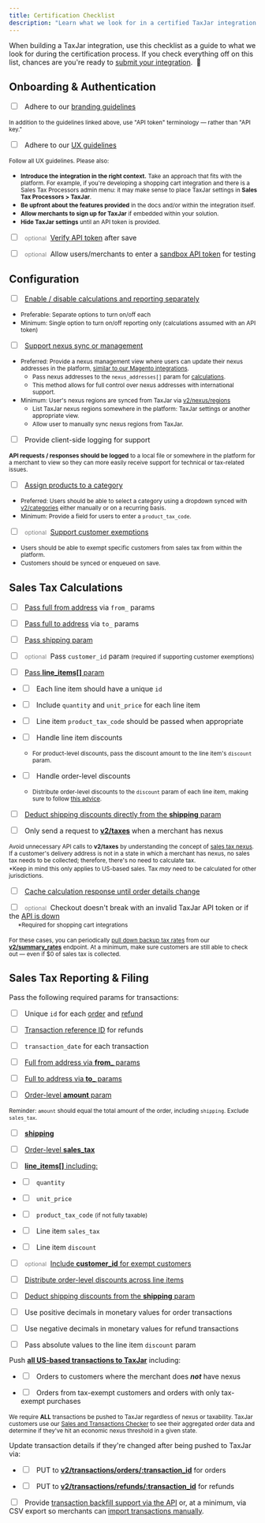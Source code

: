 ```yaml
---
title: Certification Checklist
description: "Learn what we look for in a certified TaxJar integration."
---
```


When building a TaxJar integration, use this checklist as a guide to what we look for during the certification process. If you check everything off on this list, chances are you're ready to [submit your integration](/integrations/submit/).&nbsp;&nbsp;🎉

## Onboarding & Authentication

<label><input type="checkbox">&nbsp;&nbsp; Adhere to our [branding guidelines](/integrations/onboarding/#section-branding-guidelines)</label>

<ul style="list-style-type: none; margin-left: -1.5rem">
  <li><small>In addition to the guidelines linked above, use "API token" terminology &mdash; rather than "API key."</small></li>
</ul>

<label><input type="checkbox">&nbsp;&nbsp; Adhere to our [UX guidelines](/integrations/authentication/#section-ux-guidelines)</label>

<ul style="list-style-type: none; margin-left: -1.5rem">
  <li><small>Follow all UX guidelines. Please also:</small></li>
</ul>

- <small>**Introduce the integration in the right context.** Take an approach that fits with the platform. For example, if you're developing a shopping cart integration and there is a Sales Tax Processors admin menu: it may make sense to place TaxJar settings in **Sales Tax Processors > TaxJar**.</small>
- <small>**Be upfront about the features provided** in the docs and/or within the integration itself.</small>
- <small>**Allow merchants to sign up for TaxJar** if embedded within your solution.</small>
- <small>**Hide TaxJar settings** until an API token is provided.</small>

<label><input type="checkbox">&nbsp;&nbsp; <small style="color: grey">optional</small>&nbsp; [Verify API token](/integrations/authentication/#section-api-guidelines) after save</label>

<label><input type="checkbox">&nbsp;&nbsp; <small style="color: grey">optional</small>&nbsp; Allow users/merchants to enter a [sandbox API token](/integrations/testing/#section-sandbox-environment) for testing</label>

## Configuration

<label><input type="checkbox">&nbsp;&nbsp; [Enable / disable calculations and reporting separately](/integrations/sales-tax-reporting/#section-ux-guidelines)</label>

- <small>Preferable: Separate options to turn on/off each</small>
- <small>Minimum: Single option to turn on/off reporting only (calculations assumed with an API token)</small>


<label><input type="checkbox">&nbsp;&nbsp; [Support nexus sync or management](/integrations/sales-tax-calculations/#section-nexus-addresses)</label>

- <small>Preferred: Provide a nexus management view where users can update their nexus addresses in the platform, [similar to our Magento integrations](/integrations/sales-tax-calculations/#section-nexus-addresses).</small>
  - <small>Pass nexus addresses to the `nexus_addresses[]` param for [calculations](/api/reference/#taxes).</small>
  - <small>This method allows for full control over nexus addresses with international support.</small>
- <small>Minimum: User's nexus regions are synced from TaxJar via [v2/nexus/regions](/api/reference/#nexus)</small>
  - <small>List TaxJar nexus regions somewhere in the platform: TaxJar settings or another appropriate view.</small>
  - <small>Allow user to manually sync nexus regions from TaxJar.</small>

<label><input type="checkbox">&nbsp;&nbsp; Provide client-side logging for support</label>

<ul style="list-style-type: none; margin-left: -1.5rem">
  <li><small><strong>API requests / responses should be logged</strong> to a local file or somewhere in the platform for a merchant to view so they can more easily receive support for technical or tax-related issues.</small></li>
</ul>

<label><input type="checkbox">&nbsp;&nbsp; [Assign products to a category](/integrations/sales-tax-calculations/#section-product-exemptions)</label>

- <small>Preferred: Users should be able to select a category using a dropdown synced with [v2/categories](/api/reference/#categories) either manually or on a recurring basis.</small>
- <small>Minimum: Provide a field for users to enter a `product_tax_code`.</small>

<label><input type="checkbox">&nbsp;&nbsp; <small style="color: grey">optional</small>&nbsp; [Support customer exemptions](/integrations/sales-tax-calculations/#section-customer-exemptions)</label>

- <small>Users should be able to exempt specific customers from sales tax from within the platform.</small>
- <small>Customers should be synced or enqueued on save.</small>

## Sales Tax Calculations

<label><input type="checkbox">&nbsp;&nbsp; [Pass full from address](/integrations/sales-tax-calculations/#section-from-address) via `from_` params</label>

<label><input type="checkbox">&nbsp;&nbsp; [Pass full to address](/integrations/sales-tax-calculations/#section-to-address) via `to_` params</label>

<label><input type="checkbox">&nbsp;&nbsp; [Pass shipping param](/integrations/sales-tax-calculations/#section-shipping)</label>

<label><input type="checkbox">&nbsp;&nbsp; <small style="color: grey">optional</small>&nbsp; Pass `customer_id` param <small>(required if supporting customer exemptions)</small></label>

<label><input type="checkbox">&nbsp;&nbsp; [Pass **line_items[]** param](/integrations/sales-tax-calculations/#section-line-items)</label>

- <label><input type="checkbox">&nbsp;&nbsp; Each line item should have a unique `id`</label>

- <label><input type="checkbox">&nbsp;&nbsp; Include `quantity` and `unit_price` for each line item</label>

- <label><input type="checkbox">&nbsp;&nbsp; Line item `product_tax_code` should be passed when appropriate</label>

- <label><input type="checkbox">&nbsp;&nbsp; Handle line item discounts</label>
  - <small>For product-level discounts, pass the discount amount to the line item's `discount` param.</small>

- <label><input type="checkbox">&nbsp;&nbsp; Handle order-level discounts</label>
  - <small>Distribute order-level discounts to the `discount` param of each line item, making sure to follow [this advice](/integrations/sales-tax-calculations/#section-line-items).</small>

<label><input type="checkbox">&nbsp;&nbsp; [Deduct shipping discounts directly from the **shipping** param](/integrations/sales-tax-calculations/#section-shipping)</label>

<label><input type="checkbox">&nbsp;&nbsp; Only send a request to [**v2/taxes**](/api/reference/#taxes) when a merchant has nexus</label>

<ul style="list-style-type: none; margin-left: -1.5rem">
  <li><small>Avoid unnecessary API calls to <strong>v2/taxes</strong> by understanding the concept of <a href="https://blog.taxjar.com/sales-tax-nexus-definition/" target=_blank>sales tax nexus</a>. If a customer's delivery address is not in a state in which a merchant has nexus, no sales tax needs to be collected; therefore, there's no need to calculate tax. </small><br><small>*Keep in mind this only applies to US-based sales. Tax <i>may</i> need to be calculated for other jurisdictions.</small></li>
</ul>

<label><input type="checkbox">&nbsp;&nbsp; [Cache calculation response until order details change](/integrations/sales-tax-calculations/#section-api-guidelines)</label>

<label><input type="checkbox">&nbsp;&nbsp; <small style="color: grey">optional</small>&nbsp; Checkout doesn't break with an invalid TaxJar API token or if the <a href="https://status.taxjar.com/" target=_blank>API is down</a></label><br>&emsp;&nbsp;<small>*Required for shopping cart integrations</small>

<ul style="list-style-type: none; margin-left: -1.5rem">
  <li><small>For these cases, you can periodically <a href="/integrations/sales-tax-calculations/#section-api-guidelines">pull down backup tax rates</a> from our <strong><a href="/api/reference/#summarized-rates">v2/summary_rates</a></strong> endpoint. At a minimum, make sure customers are still able to check out &mdash; even if $0 of sales tax is collected.</small></li>
</ul>

## Sales Tax Reporting & Filing

Pass the following required params for transactions:

<label><input type="checkbox">&nbsp;&nbsp; Unique `id` for each [order](/integrations/sales-tax-reporting/#section-order-transactions) and [refund](/integrations/sales-tax-reporting/#section-refund-transactions)</label>

<label><input type="checkbox">&nbsp;&nbsp; [Transaction reference ID](/integrations/sales-tax-reporting/#section-refund-transactions) for refunds</label>

<label><input type="checkbox">&nbsp;&nbsp; `transaction_date` for each transaction</label>

<label><input type="checkbox">&nbsp;&nbsp; [Full from address via **from_** params](/integrations/sales-tax-reporting/#section-from-and-to-address)</label>

<label><input type="checkbox">&nbsp;&nbsp; [Full to address via **to_** params](/integrations/sales-tax-reporting/#section-from-and-to-address)</label>

<label><input type="checkbox">&nbsp;&nbsp; [Order-level **amount** param](/integrations/sales-tax-reporting/#section-amount-shipping-and-sales-tax)</label>
<ul style="list-style-type: none; margin-left: -1.5rem">
  <li><small>Reminder: <code>amount</code> should equal the total amount of the order, including <code>shipping</code>. Exclude <code>sales_tax</code>.</small></li>
</ul>

<label><input type="checkbox">&nbsp;&nbsp; [**shipping**](/integrations/sales-tax-reporting/#section-amount-shipping-and-sales-tax)</label>

<label><input type="checkbox">&nbsp;&nbsp; [Order-level **sales_tax**](/integrations/sales-tax-reporting/#section-amount-shipping-and-sales-tax)</label>

<label><input type="checkbox">&nbsp;&nbsp; [**line_items[]** including:](/integrations/sales-tax-reporting/#section-line-items)</label>

  - <label><input type="checkbox">&nbsp;&nbsp; `quantity`</label>

  - <label><input type="checkbox">&nbsp;&nbsp; `unit_price`</label>

  - <label><input type="checkbox">&nbsp;&nbsp; `product_tax_code` <small>(if not fully taxable)</small></label>

  - <label><input type="checkbox">&nbsp;&nbsp; Line item `sales_tax`</label>

  - <label><input type="checkbox">&nbsp;&nbsp; Line item `discount`</label>

<label><input type="checkbox">&nbsp;&nbsp; <small style="color: grey">optional</small>&nbsp; [Include **customer_id** for exempt customers](/integrations/sales-tax-calculations/#section-customer-exemptions)</label>

<label><input type="checkbox">&nbsp;&nbsp; [Distribute order-level discounts across line items](/integrations/sales-tax-reporting/#section-line-items)</label>

<label><input type="checkbox">&nbsp;&nbsp; [Deduct shipping discounts from the **shipping** param](/integrations/sales-tax-reporting/#section-shipping-discounts)</label>

<label><input type="checkbox">&nbsp;&nbsp; Use positive decimals in monetary values for order transactions</label>

<label><input type="checkbox">&nbsp;&nbsp; Use negative decimals in monetary values for refund transactions</label>

<label><input type="checkbox">&nbsp;&nbsp; Pass absolute values to the line item `discount` param</label>

Push [**all US-based transactions to TaxJar**](/integrations/sales-tax-reporting/#section-order-transactions) including:

- <label><input type="checkbox">&nbsp;&nbsp; Orders to customers where the merchant does **_not_** have nexus</label>

- <label><input type="checkbox">&nbsp;&nbsp; Orders from tax-exempt customers and orders with only tax-exempt purchases</label>

<ul style="list-style-type: none; margin-left: -1.5rem">
  <li><small>We require <strong>ALL</strong> transactions be pushed to TaxJar regardless of nexus or taxability. TaxJar customers use our <a href="https://www.taxjar.com/sales-and-transactions-checker/" target=_blank>Sales and Transactions Checker</a> to see their aggregated order data and determine if they've hit an economic nexus threshold in a given state.</small></li>
</ul>

Update transaction details if they're changed after being pushed to TaxJar via:

- <label><input type="checkbox">&nbsp;&nbsp; PUT to [**v2/transactions/orders/:transaction_id**](/api/reference/#put-update-an-order-transaction) for orders</label>

- <label><input type="checkbox">&nbsp;&nbsp; PUT to [**v2/transactions/refunds/:transaction_id**](/api/reference/#put-update-a-refund-transaction) for refunds</label>

<label><input type="checkbox">&nbsp;&nbsp; Provide [transaction backfill support via the API](/integrations/sales-tax-reporting/#section-backfilling-transactions) or, at a minimum, via CSV export so merchants can <a href="https://blog.taxjar.com/import-transactions-to-taxjar/" target=_blank>import transactions manually</a>.</label>

